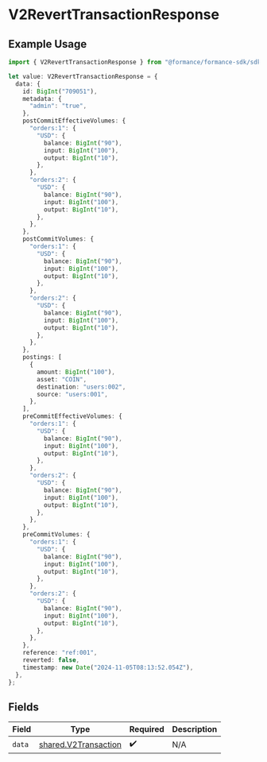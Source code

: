# V2RevertTransactionResponse

## Example Usage

```typescript
import { V2RevertTransactionResponse } from "@formance/formance-sdk/sdk/models/shared";

let value: V2RevertTransactionResponse = {
  data: {
    id: BigInt("709051"),
    metadata: {
      "admin": "true",
    },
    postCommitEffectiveVolumes: {
      "orders:1": {
        "USD": {
          balance: BigInt("90"),
          input: BigInt("100"),
          output: BigInt("10"),
        },
      },
      "orders:2": {
        "USD": {
          balance: BigInt("90"),
          input: BigInt("100"),
          output: BigInt("10"),
        },
      },
    },
    postCommitVolumes: {
      "orders:1": {
        "USD": {
          balance: BigInt("90"),
          input: BigInt("100"),
          output: BigInt("10"),
        },
      },
      "orders:2": {
        "USD": {
          balance: BigInt("90"),
          input: BigInt("100"),
          output: BigInt("10"),
        },
      },
    },
    postings: [
      {
        amount: BigInt("100"),
        asset: "COIN",
        destination: "users:002",
        source: "users:001",
      },
    ],
    preCommitEffectiveVolumes: {
      "orders:1": {
        "USD": {
          balance: BigInt("90"),
          input: BigInt("100"),
          output: BigInt("10"),
        },
      },
      "orders:2": {
        "USD": {
          balance: BigInt("90"),
          input: BigInt("100"),
          output: BigInt("10"),
        },
      },
    },
    preCommitVolumes: {
      "orders:1": {
        "USD": {
          balance: BigInt("90"),
          input: BigInt("100"),
          output: BigInt("10"),
        },
      },
      "orders:2": {
        "USD": {
          balance: BigInt("90"),
          input: BigInt("100"),
          output: BigInt("10"),
        },
      },
    },
    reference: "ref:001",
    reverted: false,
    timestamp: new Date("2024-11-05T08:13:52.054Z"),
  },
};
```

## Fields

| Field                                                               | Type                                                                | Required                                                            | Description                                                         |
| ------------------------------------------------------------------- | ------------------------------------------------------------------- | ------------------------------------------------------------------- | ------------------------------------------------------------------- |
| `data`                                                              | [shared.V2Transaction](../../../sdk/models/shared/v2transaction.md) | :heavy_check_mark:                                                  | N/A                                                                 |